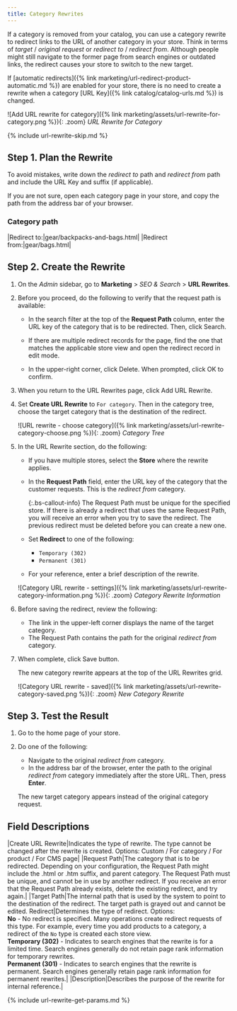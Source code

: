 ```yaml
---
title: Category Rewrites
---
```


If a category is removed from your catalog, you can use a category rewrite to redirect links to the URL of another category in your store. Think in terms of _target_ / _original request_  or _redirect to_ / _redirect from_. Although people might still navigate to the former page from search engines or outdated links, the redirect causes your store to switch to the new target.

If [automatic redirects]({% link marketing/url-redirect-product-automatic.md %}) are enabled for your store, there is no need to create a rewrite when a category [URL Key]({% link catalog/catalog-urls.md %}) is changed.

![Add URL rewrite for category]({% link marketing/assets/url-rewrite-for-category.png %}){: .zoom}
_URL Rewrite for Category_

{% include url-rewrite-skip.md %}

## Step 1. Plan the Rewrite

To avoid mistakes, write down the _redirect to_ path and _redirect from_ path and include the URL Key and suffix (if applicable).

If you are not sure, open each category page in your store, and copy the path from the address bar of your browser.

### Category path

|Redirect to:|gear/backpacks-and-bags.html|
|Redirect from:|gear/bags.html|

## Step 2. Create the Rewrite

1. On the _Admin_ sidebar, go to **Marketing** > _SEO & Search_ > **URL Rewrites**.

1. Before you proceed, do the following to verify that the request path is available:

   - In the search filter at the top of the **Request Path** column, enter the URL key of the category that is to be redirected. Then, click <span class="btn">Search</span>.

   - If there are multiple redirect records for the page, find the one that matches the applicable store view and open the redirect record in edit mode.

   - In the upper-right corner, click <span class="btn">Delete</span>. When prompted, click <span class="btn">OK</span> to confirm.

1. When you return to the URL Rewrites page, click <span class="btn">Add URL Rewrite</span>.

1. Set **Create URL Rewrite** to `For category`. Then in the category tree, choose the target category that is the destination of the redirect.

    ![URL rewrite - choose category]({% link marketing/assets/url-rewrite-category-choose.png %}){: .zoom}
    _Category Tree_

1. In the URL Rewrite section, do the following:

   - If you have multiple stores, select the **Store** where the rewrite applies.

   - In the **Request Path** field, enter the URL key of the category that the customer requests. This is the _redirect from_ category.

      {:.bs-callout-info}
      The Request Path must be unique for the specified store. If there is already a redirect that uses the same Request Path, you will receive an error when you try to save the redirect. The previous redirect must be deleted before you can create a new one.

   - Set **Redirect** to one of the following:

      - `Temporary (302)`
      - `Permanent (301)`

   - For your reference, enter a brief description of the rewrite.

    ![Category URL rewrite - settings]({% link marketing/assets/url-rewrite-category-information.png %}){: .zoom}
    _Category Rewrite Information_

1. Before saving the redirect, review the following:

   - The link in the upper-left corner displays the name of the target category.
   - The Request Path contains the path for the original _redirect from_ category.

1. When complete, click <span class="btn">Save</span> button.

    The new category rewrite appears at the top of the URL Rewrites grid.

    ![Category URL rewrite - saved]({% link marketing/assets/url-rewrite-category-saved.png %}){: .zoom}
    _New Category Rewrite_

## Step 3. Test the Result

1. Go to the home page of your store.

1. Do one of the following:

   - Navigate to the original _redirect from_ category.
   - In the address bar of the browser, enter the path to the original _redirect from_ category immediately after the store URL. Then, press **Enter**.

    The new target category appears instead of the original category request.

## Field Descriptions

|Create URL Rewrite|Indicates the type of rewrite. The type cannot be changed after the rewrite is created. Options: Custom / For category / For product / For CMS page|
|Request Path|The category that is to be redirected. Depending on your configuration, the Request Path might include the .html or .htm suffix, and parent category. The Request Path must be unique, and cannot be in use by another redirect. If you receive an error that the Request Path already exists, delete the existing redirect, and try again.|
|Target Path|The internal path that is used by the system to point to the destination of the redirect. The target path is grayed out and cannot be edited.
Redirect|Determines the type of redirect. Options: <br/>**No** - No redirect is specified. Many operations create redirect requests of this type. For example, every time you add products to a category, a redirect of the `No` type is created each store view. <br/>**Temporary (302)** - Indicates to search engines that the rewrite is for a limited time. Search engines generally do not retain page rank information for temporary rewrites. <br/>**Permanent (301)** - Indicates to search engines that the rewrite is permanent. Search engines generally retain page rank information for permanent rewrites.|
|Description|Describes the purpose of the rewrite for internal reference.|

{% include url-rewrite-get-params.md %}
